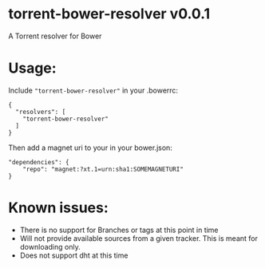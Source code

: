 # torrent-bower-resolver v0.0.1
A Torrent resolver for Bower

# Usage:

Include `"torrent-bower-resolver"` in your .bowerrc:

    {
      "resolvers": [
        "torrent-bower-resolver"
      ]
    }

Then add a magnet uri to your in your bower.json:

    "dependencies": {
        "repo": "magnet:?xt.1=urn:sha1:SOMEMAGNETURI"
    }


# Known issues:

- There is no support for Branches or tags at this point in time
- Will not provide available sources from a given tracker. This is meant for downloading only.
- Does not support dht at this time
